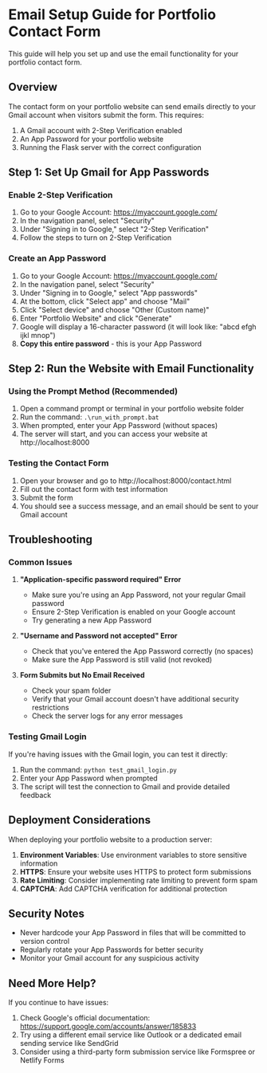 # Email Setup Guide for Portfolio Contact Form

This guide will help you set up and use the email functionality for your portfolio contact form.

## Overview

The contact form on your portfolio website can send emails directly to your Gmail account when visitors submit the form. This requires:

1. A Gmail account with 2-Step Verification enabled
2. An App Password for your portfolio website
3. Running the Flask server with the correct configuration

## Step 1: Set Up Gmail for App Passwords

### Enable 2-Step Verification

1. Go to your Google Account: https://myaccount.google.com/
2. In the navigation panel, select "Security"
3. Under "Signing in to Google," select "2-Step Verification"
4. Follow the steps to turn on 2-Step Verification

### Create an App Password

1. Go to your Google Account: https://myaccount.google.com/
2. In the navigation panel, select "Security"
3. Under "Signing in to Google," select "App passwords"
4. At the bottom, click "Select app" and choose "Mail"
5. Click "Select device" and choose "Other (Custom name)"
6. Enter "Portfolio Website" and click "Generate"
7. Google will display a 16-character password (it will look like: "abcd efgh ijkl mnop")
8. **Copy this entire password** - this is your App Password

## Step 2: Run the Website with Email Functionality

### Using the Prompt Method (Recommended)

1. Open a command prompt or terminal in your portfolio website folder
2. Run the command: `.\run_with_prompt.bat`
3. When prompted, enter your App Password (without spaces)
4. The server will start, and you can access your website at http://localhost:8000

### Testing the Contact Form

1. Open your browser and go to http://localhost:8000/contact.html
2. Fill out the contact form with test information
3. Submit the form
4. You should see a success message, and an email should be sent to your Gmail account

## Troubleshooting

### Common Issues

1. **"Application-specific password required" Error**
   - Make sure you're using an App Password, not your regular Gmail password
   - Ensure 2-Step Verification is enabled on your Google account
   - Try generating a new App Password

2. **"Username and Password not accepted" Error**
   - Check that you've entered the App Password correctly (no spaces)
   - Make sure the App Password is still valid (not revoked)

3. **Form Submits but No Email Received**
   - Check your spam folder
   - Verify that your Gmail account doesn't have additional security restrictions
   - Check the server logs for any error messages

### Testing Gmail Login

If you're having issues with the Gmail login, you can test it directly:

1. Run the command: `python test_gmail_login.py`
2. Enter your App Password when prompted
3. The script will test the connection to Gmail and provide detailed feedback

## Deployment Considerations

When deploying your portfolio website to a production server:

1. **Environment Variables**: Use environment variables to store sensitive information
2. **HTTPS**: Ensure your website uses HTTPS to protect form submissions
3. **Rate Limiting**: Consider implementing rate limiting to prevent form spam
4. **CAPTCHA**: Add CAPTCHA verification for additional protection

## Security Notes

- Never hardcode your App Password in files that will be committed to version control
- Regularly rotate your App Passwords for better security
- Monitor your Gmail account for any suspicious activity

## Need More Help?

If you continue to have issues:
1. Check Google's official documentation: https://support.google.com/accounts/answer/185833
2. Try using a different email service like Outlook or a dedicated email sending service like SendGrid
3. Consider using a third-party form submission service like Formspree or Netlify Forms
